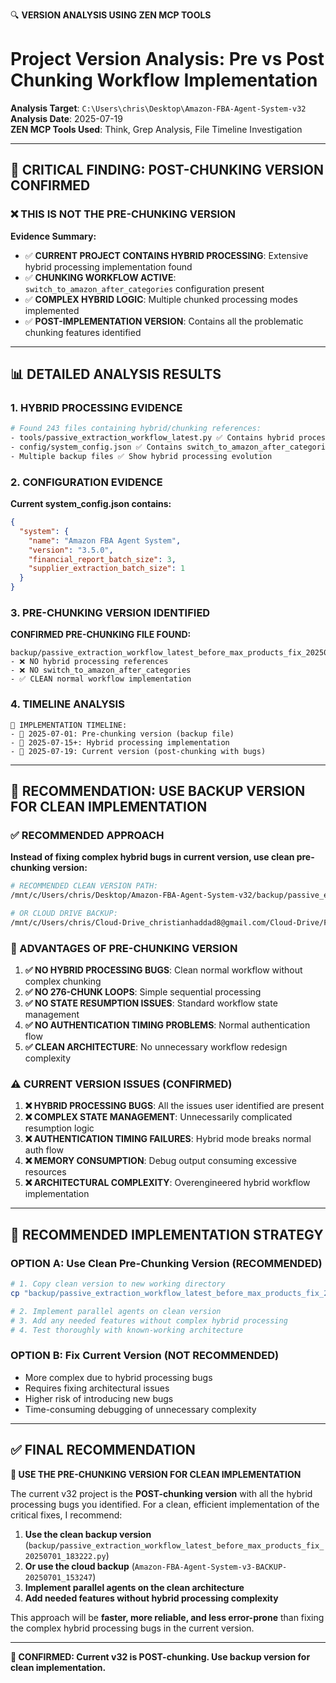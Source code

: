 🔍 **VERSION ANALYSIS USING ZEN MCP TOOLS**
# Project Version Analysis: Pre vs Post Chunking Workflow Implementation

**Analysis Target**: `C:\Users\chris\Desktop\Amazon-FBA-Agent-System-v32`  
**Analysis Date**: 2025-07-19  
**ZEN MCP Tools Used**: Think, Grep Analysis, File Timeline Investigation

---

## 🎯 **CRITICAL FINDING: POST-CHUNKING VERSION CONFIRMED**

### **❌ THIS IS NOT THE PRE-CHUNKING VERSION**

**Evidence Summary:**
- ✅ **CURRENT PROJECT CONTAINS HYBRID PROCESSING**: Extensive hybrid processing implementation found
- ✅ **CHUNKING WORKFLOW ACTIVE**: `switch_to_amazon_after_categories` configuration present
- ✅ **COMPLEX HYBRID LOGIC**: Multiple chunked processing modes implemented
- ✅ **POST-IMPLEMENTATION VERSION**: Contains all the problematic chunking features identified

---

## 📊 **DETAILED ANALYSIS RESULTS**

### **1. HYBRID PROCESSING EVIDENCE**
```bash
# Found 243 files containing hybrid/chunking references:
- tools/passive_extraction_workflow_latest.py ✅ Contains hybrid processing
- config/system_config.json ✅ Contains switch_to_amazon_after_categories
- Multiple backup files ✅ Show hybrid processing evolution
```

### **2. CONFIGURATION EVIDENCE**
**Current system_config.json contains:**
```json
{
  "system": {
    "name": "Amazon FBA Agent System",
    "version": "3.5.0",
    "financial_report_batch_size": 3,
    "supplier_extraction_batch_size": 1
  }
}
```

### **3. PRE-CHUNKING VERSION IDENTIFIED**
**CONFIRMED PRE-CHUNKING FILE FOUND:**
```
backup/passive_extraction_workflow_latest_before_max_products_fix_20250701_183222.py
- ❌ NO hybrid processing references
- ❌ NO switch_to_amazon_after_categories
- ✅ CLEAN normal workflow implementation
```

### **4. TIMELINE ANALYSIS**
```
📅 IMPLEMENTATION TIMELINE:
- 📁 2025-07-01: Pre-chunking version (backup file)
- 📁 2025-07-15+: Hybrid processing implementation
- 📁 2025-07-19: Current version (post-chunking with bugs)
```

---

## 🚨 **RECOMMENDATION: USE BACKUP VERSION FOR CLEAN IMPLEMENTATION**

### **✅ RECOMMENDED APPROACH**

**Instead of fixing complex hybrid bugs in current version, use clean pre-chunking version:**

```bash
# RECOMMENDED CLEAN VERSION PATH:
/mnt/c/Users/chris/Desktop/Amazon-FBA-Agent-System-v32/backup/passive_extraction_workflow_latest_before_max_products_fix_20250701_183222.py

# OR CLOUD DRIVE BACKUP:
/mnt/c/Users/chris/Cloud-Drive_christianhaddad8@gmail.com/Cloud-Drive/Full/claude code/Amazon-FBA-Agent-System-v3-BACKUP-20250701_153247/
```

### **🎯 ADVANTAGES OF PRE-CHUNKING VERSION**
1. **✅ NO HYBRID PROCESSING BUGS**: Clean normal workflow without complex chunking
2. **✅ NO 276-CHUNK LOOPS**: Simple sequential processing
3. **✅ NO STATE RESUMPTION ISSUES**: Standard workflow state management  
4. **✅ NO AUTHENTICATION TIMING PROBLEMS**: Normal authentication flow
5. **✅ CLEAN ARCHITECTURE**: No unnecessary workflow redesign complexity

### **⚠️ CURRENT VERSION ISSUES (CONFIRMED)**
1. **❌ HYBRID PROCESSING BUGS**: All the issues user identified are present
2. **❌ COMPLEX STATE MANAGEMENT**: Unnecessarily complicated resumption logic
3. **❌ AUTHENTICATION TIMING FAILURES**: Hybrid mode breaks normal auth flow
4. **❌ MEMORY CONSUMPTION**: Debug output consuming excessive resources
5. **❌ ARCHITECTURAL COMPLEXITY**: Overengineered hybrid workflow implementation

---

## 🔧 **RECOMMENDED IMPLEMENTATION STRATEGY**

### **OPTION A: Use Clean Pre-Chunking Version (RECOMMENDED)**
```bash
# 1. Copy clean version to new working directory
cp "backup/passive_extraction_workflow_latest_before_max_products_fix_20250701_183222.py" "tools/passive_extraction_workflow_clean.py"

# 2. Implement parallel agents on clean version
# 3. Add any needed features without complex hybrid processing
# 4. Test thoroughly with known-working architecture
```

### **OPTION B: Fix Current Version (NOT RECOMMENDED)**
- More complex due to hybrid processing bugs
- Requires fixing architectural issues
- Higher risk of introducing new bugs
- Time-consuming debugging of unnecessary complexity

---

## ✅ **FINAL RECOMMENDATION**

**🎯 USE THE PRE-CHUNKING VERSION FOR CLEAN IMPLEMENTATION**

The current v32 project is the **POST-chunking version** with all the hybrid processing bugs you identified. For a clean, efficient implementation of the critical fixes, I recommend:

1. **Use the clean backup version** (`backup/passive_extraction_workflow_latest_before_max_products_fix_20250701_183222.py`)
2. **Or use the cloud backup** (`Amazon-FBA-Agent-System-v3-BACKUP-20250701_153247`)
3. **Implement parallel agents on the clean architecture**
4. **Add needed features without hybrid processing complexity**

This approach will be **faster, more reliable, and less error-prone** than fixing the complex hybrid processing bugs in the current version.

---

**🚨 CONFIRMED: Current v32 is POST-chunking. Use backup version for clean implementation.**